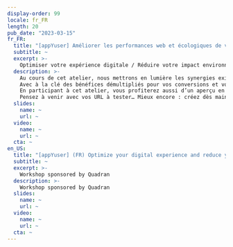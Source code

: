 ```yaml
---
display-order: 99
locale: fr_FR
length: 20
pub_date: "2023-03-15"
fr_FR:
  title: "[appYuser] Améliorer les performances web et écologiques de vos sites web : même combat !"
  subtitle: ~
  excerpt: >-
    Optimiser votre expérience digitale / Réduire votre impact environnemental : comment gagner (facilement) sur les deux tableaux ?
  description: >-
    Au cours de cet atelier, nous mettrons en lumière les synergies existantes d’optimisation de l’expérience digitale et de réduction de l’impact environnemental par phase projet. 
    Avec à la clé des bénéfices démultipliés pour vos conversions et votre image de marque…
    En participant à cet atelier, vous profiterez aussi d’un aperçu en avant-première du fonctionnement de notre nouvel outil appYplanet, première solution sur le marché permettant de mesurer l’impact environnemental réel de vos sites web, basé sur notre technologie de Real User Monitoring… 
    Pensez à venir avec vos URL à tester… Mieux encore : créez dès maintenant <a href="https://appyuser.quadran.eu/performance/#/createAccount"   target="_blank" rel="nofollow">votre compte freemium appYuser</a> et déployez notre solution sur votre site et nous vous ferons un retour personnalisé durant l’atelier !
  slides:
    name: ~
    url: ~
  video:
    name: ~
    url: ~
  cta: ~
en_US:
  title: "[appYuser] (FR) Optimize your digital experience and reduce your environmental footprint"
  subtitle: ~
  excerpt: >-
    Workshop sponsored by Quadran
  description: >-
    Workshop sponsored by Quadran
  slides:
    name: ~
    url: ~
  video:
    name: ~
    url: ~
  cta: ~
---
```

